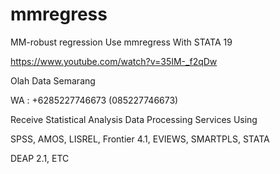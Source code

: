 # mmregress
MM-robust regression Use mmregress With STATA 19

https://www.youtube.com/watch?v=35IM-_f2qDw

Olah Data Semarang

WA : +6285227746673 (085227746673)

Receive Statistical Analysis Data Processing Services Using

SPSS, AMOS, LISREL, Frontier 4.1, EVIEWS, SMARTPLS, STATA

DEAP 2.1, ETC
